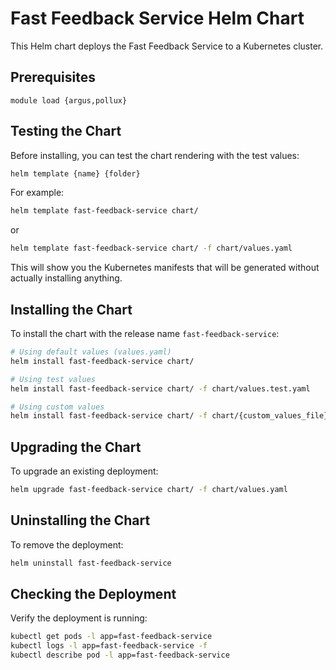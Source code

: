 # Fast Feedback Service Helm Chart

This Helm chart deploys the Fast Feedback Service to a Kubernetes cluster.

## Prerequisites

`module load {argus,pollux}`

## Testing the Chart

Before installing, you can test the chart rendering with the test values:

```bash
helm template {name} {folder}
```
For example:
```bash
helm template fast-feedback-service chart/
```
or
```bash
helm template fast-feedback-service chart/ -f chart/values.yaml
```

This will show you the Kubernetes manifests that will be generated without actually installing anything.

## Installing the Chart

To install the chart with the release name `fast-feedback-service`:

```bash
# Using default values (values.yaml)
helm install fast-feedback-service chart/

# Using test values
helm install fast-feedback-service chart/ -f chart/values.test.yaml

# Using custom values
helm install fast-feedback-service chart/ -f chart/{custom_values_file}.yaml
```

## Upgrading the Chart

To upgrade an existing deployment:

```bash
helm upgrade fast-feedback-service chart/ -f chart/values.yaml
```

## Uninstalling the Chart

To remove the deployment:

```bash
helm uninstall fast-feedback-service
```

## Checking the Deployment

Verify the deployment is running:

```bash
kubectl get pods -l app=fast-feedback-service
kubectl logs -l app=fast-feedback-service -f
kubectl describe pod -l app=fast-feedback-service
```
